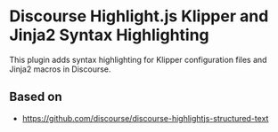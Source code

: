 # Discourse Highlight.js Klipper and Jinja2 Syntax Highlighting

This plugin adds syntax highlighting for Klipper configuration files and Jinja2 macros in Discourse.

## Based on
* https://github.com/discourse/discourse-highlightjs-structured-text

